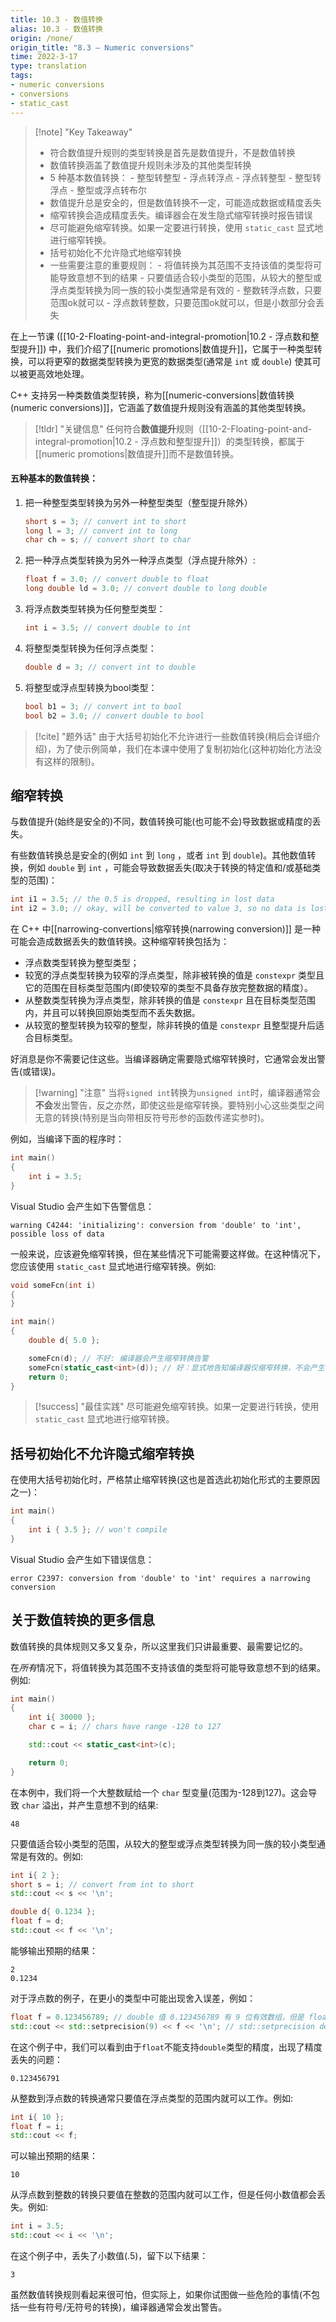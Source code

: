 ```yaml
---
title: 10.3 - 数值转换
alias: 10.3 - 数值转换
origin: /none/
origin_title: "8.3 — Numeric conversions"
time: 2022-3-17
type: translation
tags:
- numeric conversions
- conversions
- static_cast
---
```


> [!note] "Key Takeaway"
> - 符合数值提升规则的类型转换是首先是数值提升，不是数值转换
> - 数值转换涵盖了数值提升规则未涉及的其他类型转换
> - 5 种基本数值转换：
>		- 整型转整型
>		- 浮点转浮点
>		- 浮点转整型
>		- 整型转浮点
>		- 整型或浮点转布尔
> - 数值提升总是安全的，但是数值转换不一定，可能造成数据或精度丢失
> - 缩窄转换会造成精度丢失。编译器会在发生隐式缩窄转换时报告错误
> - 尽可能避免缩窄转换。如果一定要进行转换，使用 `static_cast` 显式地进行缩窄转换。
> - 括号初始化不允许隐式地缩窄转换
> - 一些需要注意的重要规则：
>		- 将值转换为其范围不支持该值的类型将可能导致意想不到的结果
>		- 只要值适合较小类型的范围，从较大的整型或浮点类型转换为同一族的较小类型通常是有效的
>		- 整数转浮点数，只要范围ok就可以
>		- 浮点数转整数，只要范围ok就可以，但是小数部分会丢失

在上一节课 ([[10-2-Floating-point-and-integral-promotion|10.2 - 浮点数和整型提升]]) 中，我们介绍了[[numeric promotions|数值提升]]，它属于一种类型转换，可以将更窄的数据类型转换为更宽的数据类型(通常是 `int` 或 `double`) 使其可以被更高效地处理。

C++ 支持另一种类数值类型转换，称为[[numeric-conversions|数值转换(numeric conversions)]]，它涵盖了数值提升规则没有涵盖的其他类型转换。


> [!tldr] "关键信息"
> 任何符合**数值提升**规则（[[10-2-Floating-point-and-integral-promotion|10.2 - 浮点数和整型提升]]）的类型转换，都属于[[numeric promotions|数值提升]]而不是数值转换。

#### 五种基本的数值转换：

1.  把一种整型类型转换为另外一种整型类型（整型提升除外）
	```cpp
	short s = 3; // convert int to short
	long l = 3; // convert int to long
	char ch = s; // convert short to char
	```
1.  把一种浮点类型转换为另外一种浮点类型（浮点提升除外）:
	```cpp
	float f = 3.0; // convert double to float
	long double ld = 3.0; // convert double to long double
	```
3.  将浮点数类型转换为任何整型类型：
	```cpp
	int i = 3.5; // convert double to int
	```
4.  将整型类型转换为任何浮点类型：
	```cpp
	double d = 3; // convert int to double
	```
1.  将整型或浮点型转换为bool类型：
	```cpp
	bool b1 = 3; // convert int to bool
	bool b2 = 3.0; // convert double to bool
	```


> [!cite] "题外话"
> 由于大括号初始化不允许进行一些数值转换(稍后会详细介绍)，为了使示例简单，我们在本课中使用了复制初始化(这种初始化方法没有这样的限制)。


## 缩窄转换

与数值提升(始终是安全的)不同，数值转换可能(也可能不会)导致数据或精度的丢失。

有些数值转换总是安全的(例如 `int` 到 `long` ，或者 `int` 到 `double`)。其他数值转换，例如 `double` 到 `int` ，可能会导致数据丢失(取决于转换的特定值和/或基础类型的范围)：

```cpp
int i1 = 3.5; // the 0.5 is dropped, resulting in lost data
int i2 = 3.0; // okay, will be converted to value 3, so no data is lost
```


在 C++ 中[[narrowing-convertions|缩窄转换(narrowing conversion)]] 是一种可能会造成数据丢失的数值转换。这种缩窄转换包括为：

- 浮点数类型转换为整型类型；
- 较宽的浮点类型转换为较窄的浮点类型，除非被转换的值是 `constexpr` 类型且它的范围在目标类型范围内(即使较窄的类型不具备存放完整数据的精度）。
- 从整数类型转换为浮点类型，除非转换的值是 `constexpr` 且在目标类型范围内，并且可以转换回原始类型而不丢失数据。
- 从较宽的整型转换为较窄的整型，除非转换的值是 `constexpr` 且整型提升后适合目标类型。

好消息是你不需要记住这些。当编译器确定需要隐式缩窄转换时，它通常会发出警告(或错误)。

> [!warning] "注意"
> 当将`signed int`转换为`unsigned int`时，编译器通常会**不会**发出警告，反之亦然，即使这些是缩窄转换。要特别小心这些类型之间无意的转换(特别是当向带相反符号形参的函数传递实参时)。
	
例如，当编译下面的程序时：

```cpp
int main()
{
    int i = 3.5;
}
```

Visual Studio 会产生如下告警信息：

```
warning C4244: 'initializing': conversion from 'double' to 'int', possible loss of data
```

一般来说，应该避免缩窄转换，但在某些情况下可能需要这样做。在这种情况下，您应该使用 `static_cast` 显式地进行缩窄转换。例如:

```cpp
void someFcn(int i)
{
}

int main()
{
    double d{ 5.0 };

    someFcn(d); // 不好: 编译器会产生缩窄转换告警
    someFcn(static_cast<int>(d)); // 好：显式地告知编译器仅缩窄转换，不会产生告警
    return 0;
}
```


> [!success] "最佳实践"
> 尽可能避免缩窄转换。如果一定要进行转换，使用 `static_cast` 显式地进行缩窄转换。
	

## 括号初始化不允许隐式缩窄转换

在使用大括号初始化时，严格禁止缩窄转换(这也是首选此初始化形式的主要原因之一)：

```cpp
int main()
{
    int i { 3.5 }; // won't compile
}
```


Visual Studio 会产生如下错误信息：

```
error C2397: conversion from 'double' to 'int' requires a narrowing conversion
```

## 关于数值转换的更多信息


数值转换的具体规则又多又复杂，所以这里我们只讲最重要、最需要记忆的。

在*所有*情况下，将值转换为其范围不支持该值的类型将可能导致意想不到的结果。例如:


```cpp
int main()
{
    int i{ 30000 };
    char c = i; // chars have range -128 to 127

    std::cout << static_cast<int>(c);

    return 0;
}
```

在本例中，我们将一个大整数赋给一个 `char` 型变量(范围为-128到127)。这会导致 `char` 溢出，并产生意想不到的结果:

```
48
```


只要值适合较小类型的范围，从较大的整型或浮点类型转换为同一族的较小类型通常是有效的。例如:

```cpp
int i{ 2 };
short s = i; // convert from int to short
std::cout << s << '\n';

double d{ 0.1234 };
float f = d;
std::cout << f << '\n';
```


能够输出预期的结果：

```
2
0.1234
```

对于浮点数的例子，在更小的类型中可能出现舍入误差，例如：

```cpp
float f = 0.123456789; // double 值 0.123456789 有 9 位有效数组，但是 float 只能支持 7 位有效数字
std::cout << std::setprecision(9) << f << '\n'; // std::setprecision defined in iomanip header
```


在这个例子中，我们可以看到由于`float`不能支持`double`类型的精度，出现了精度丢失的问题：

```
0.123456791
```

从整数到浮点数的转换通常只要值在浮点类型的范围内就可以工作。例如:

```cpp
int i{ 10 };
float f = i;
std::cout << f;
```

可以输出预期的结果：

```
10
```

从浮点数到整数的转换只要值在整数的范围内就可以工作，但是任何小数值都会丢失。例如:

```cpp
int i = 3.5;
std::cout << i << '\n';
```


在这个例子中，丢失了小数值(.5)，留下以下结果：

```
3
```

虽然数值转换规则看起来很可怕，但实际上，如果你试图做一些危险的事情(不包括一些有符号/无符号的转换)，编译器通常会发出警告。